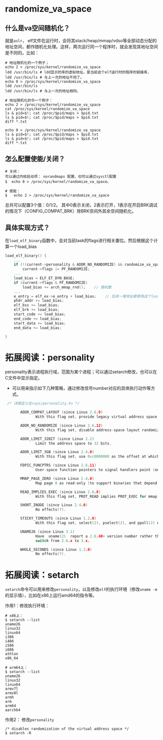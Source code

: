 # randomize_va_space

## 什么是va空间随机化？

就是`aslr`， elf文件在运行时，会将其stack/heap/mmap/vdso等全部动态分配的地址空间，都作随机化处理。这样，两次运行同一个程序时，就会发现其地址空间是不同的。比如：

```shell
# 地址随机化的一个例子；
echo 2 > /proc/sys/kernel/randomize_va_space
ldd /usr/bin/ls # ldd显示的库的虚拟地址，是当前这个elf运行时的程序的链接库，
ldd /usr/bin/ls # 与上一次的地址不同了。
echo 0 > /proc/sys/kernel/randomize_va_space
ldd /usr/bin/ls
ldd /usr/bin/ls # 与上一次的地址相同。

# 地址随机化的令一个例子：
echo 2 > /proc/sys/kernel/randomize_va_space
cat /proc/sys/kernel/randomize_va_space
ls & pid=$!; cat /proc/$pid/maps > $pid.txt
ls & pid=$!; cat /proc/$pid/maps > $pid.txt
diff *.txt

echo 0 > /proc/sys/kernel/randomize_va_space
ls & pid=$!; cat /proc/$pid/maps > $pid.txt
ls & pid=$!; cat /proc/$pid/maps > $pid.txt
diff *.txt
```



## 怎么配置使能/关闭？

``` shell
# 关闭： 
可以通过内核启动项： norandmaps 配置，也可以通过sysctl配置
$  echo 0 > /proc/sys/kernel/randomize_va_space。

# 使能：
$	echo 2 > /proc/sys/kernel/randomize_va_space
```

总共可以配置3个值：0/1/2。 其中0表示关闭，2表示打开，1表示在开启BRK调试的情况下（CONFIG_COMPAT_BRK）除BRK空间外其余空间随机化。

## 具体实现方式？

在`load_elf_binary`函数中，会对当前task的flags进行相关置位。然后根据这个计算一个load_bias

``` c
load_elf_binary() {
    ...
	if (!(current->personality & ADDR_NO_RANDOMIZE) && randomize_va_space)
        current->flags |= PF_RANDOMIZE;
    ...
    load_bias = ELF_ET_DYN_BASE;             
	if (current->flags & PF_RANDOMIZE)       
        load_bias += arch_mmap_rnd();    // 随机数
    ... 
    e_entry = elf_ex->e_entry + load_bias;    // 后续一堆地址都使用这个load_bias偏移量。
	phdr_addr += load_bias;                       
	elf_bss += load_bias;                         
	elf_brk += load_bias;                         
	start_code += load_bias;                      
	end_code += load_bias;                        
	start_data += load_bias;                      
	end_data += load_bias;                        

}
```



# 拓展阅读：personality

personality表示进程执行域，范围为某个进程；可以通过setarch修改，也可以在C文件中显示指定。

- 可以用来指示如下几种策略，通过修改信号number对应的具体执行动作等方式。

```c
 /* 详细定义在<sys/personality.h> */

       ADDR_COMPAT_LAYOUT (since Linux 2.6.9)
              With this flag set, provide legacy virtual address space layout.

       ADDR_NO_RANDOMIZE (since Linux 2.6.12)
              With this flag set, disable address-space-layout randomization.

       ADDR_LIMIT_32BIT (since Linux 2.2)
              Limit the address space to 32 bits.

       ADDR_LIMIT_3GB (since Linux 2.4.0)
              With this flag set, use 0xc0000000 as the offset at which to search a virtual memory chunk on mmap(2); otherwise use 0xffffe000.

       FDPIC_FUNCPTRS (since Linux 2.6.11)
              User-space function pointers to signal handlers point (on certain architectures) to descriptors.

       MMAP_PAGE_ZERO (since Linux 2.4.0)
              Map page 0 as read-only (to support binaries that depend on this SVr4 behavior).

       READ_IMPLIES_EXEC (since Linux 2.6.8)
              With this flag set, PROT_READ implies PROT_EXEC for mmap(2).

       SHORT_INODE (since Linux 2.4.0)
              No effects(?).

       STICKY_TIMEOUTS (since Linux 1.2.0)
              With this flag set, select(2), pselect(2), and ppoll(2) do not modify the returned timeout argument when interrupted by a signal handler.

       UNAME26 (since Linux 3.1)
              Have  uname(2)  report a 2.6.40+ version number rather than a 3.x version number.  Added as a stopgap measure to support broken applications that could not handle the kernel version-numbering
              switch from 2.6.x to 3.x.

       WHOLE_SECONDS (since Linux 1.2.0)
              No effects(?).

```

# 拓展阅读：setarch

`setarch`命令可以用来修改`personality`，以及修改`elf`的执行环境（修改`uname -m`的显示值），比如在x86上运行amd64的指令等。

作用1：修改执行环境：

``` shell
# x86上：
$ setarch --list
uname26
linux32
linux64
i386
i486
i586
i686
athlon
x86_64

# arm64上：
$ setarch --list
uname26
linux32
linux64
armv7l
armv8l
armh
arm
arm64
aarch64
```

作用2： 修改`personality`

``` shell
/* disables randomization of the virtual address space */
$ setarch -R 
```



